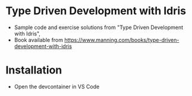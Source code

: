 # Type Driven Development with Idris

* Sample code and exercise solutions from "Type Driven Development with Idris",
* Book available from https://www.manning.com/books/type-driven-development-with-idris

# Installation

* Open the devcontainer in VS Code

